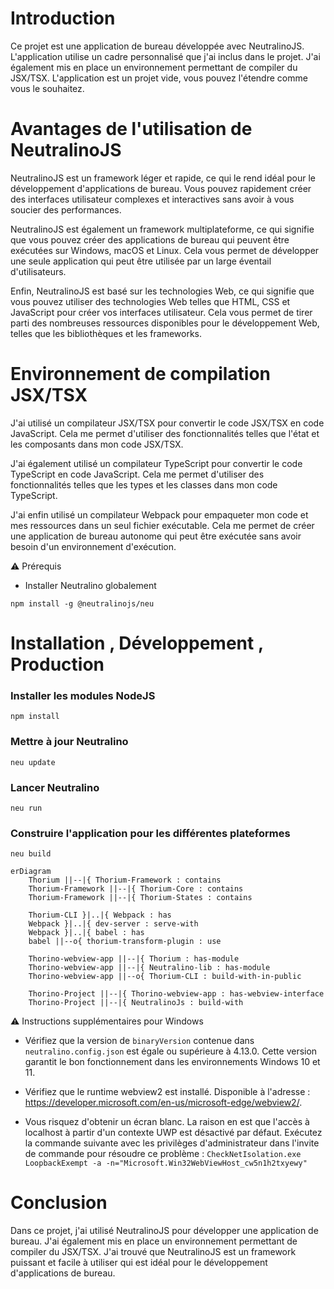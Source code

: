 # Introduction

Ce projet est une application de bureau développée avec NeutralinoJS. L'application utilise un cadre personnalisé que j'ai inclus dans le projet. J'ai également mis en place un environnement permettant de compiler du JSX/TSX. L'application est un projet vide, vous pouvez l'étendre comme vous le souhaitez.

# Avantages de l'utilisation de NeutralinoJS

NeutralinoJS est un framework léger et rapide, ce qui le rend idéal pour le développement d'applications de bureau. Vous pouvez rapidement créer des interfaces utilisateur complexes et interactives sans avoir à vous soucier des performances.

NeutralinoJS est également un framework multiplateforme, ce qui signifie que vous pouvez créer des applications de bureau qui peuvent être exécutées sur Windows, macOS et Linux. Cela vous permet de développer une seule application qui peut être utilisée par un large éventail d'utilisateurs.

Enfin, NeutralinoJS est basé sur les technologies Web, ce qui signifie que vous pouvez utiliser des technologies Web telles que HTML, CSS et JavaScript pour créer vos interfaces utilisateur. Cela vous permet de tirer parti des nombreuses ressources disponibles pour le développement Web, telles que les bibliothèques et les frameworks.

# Environnement de compilation JSX/TSX

J'ai utilisé un compilateur JSX/TSX pour convertir le code JSX/TSX en code JavaScript. Cela me permet d'utiliser des fonctionnalités telles que l'état et les composants dans mon code JSX/TSX.

J'ai également utilisé un compilateur TypeScript pour convertir le code TypeScript en code JavaScript. Cela me permet d'utiliser des fonctionnalités telles que les types et les classes dans mon code TypeScript.

J'ai enfin utilisé un compilateur Webpack pour empaqueter mon code et mes ressources dans un seul fichier exécutable. Cela me permet de créer une application de bureau autonome qui peut être exécutée sans avoir besoin d'un environnement d'exécution.

<aside>
⚠️ Prérequis

* Installer Neutralino globalement

```shell
npm install -g @neutralinojs/neu
```

</aside>

# Installation , Développement , Production

### Installer les modules NodeJS

```shell
npm install
```

### Mettre à jour Neutralino

```shell
neu update
```


### Lancer Neutralino

```shell
neu run
```

### Construire l'application pour les différentes plateformes

```shell
neu build
```

```mermaid
erDiagram
    Thorium ||--|{ Thorium-Framework : contains
    Thorium-Framework ||--|{ Thorium-Core : contains
    Thorium-Framework ||--|{ Thorium-States : contains

    Thorium-CLI }|..|{ Webpack : has
    Webpack }|..|{ dev-server : serve-with
    Webpack }|..|{ babel : has
    babel ||--o{ thorium-transform-plugin : use

    Thorino-webview-app ||--|{ Thorium : has-module
    Thorino-webview-app ||--|{ Neutralino-lib : has-module
    Thorino-webview-app ||--o{ Thorium-CLI : build-with-in-public

    Thorino-Project ||--|{ Thorino-webview-app : has-webview-interface
    Thorino-Project ||--|{ NeutralinoJs : build-with
```

<aside>
⚠️ Instructions supplémentaires pour Windows

* Vérifiez que la version de `binaryVersion` contenue dans `neutralino.config.json` est égale ou supérieure à 4.13.0. Cette version garantit le bon fonctionnement dans les environnements Windows 10 et 11.

* Vérifiez que le runtime webview2 est installé. Disponible à l'adresse : https://developer.microsoft.com/en-us/microsoft-edge/webview2/.

* Vous risquez d'obtenir un écran blanc. La raison en est que l'accès à localhost à partir d'un contexte UWP est désactivé par défaut. Exécutez la commande suivante avec les privilèges d'administrateur dans l'invite de commande pour résoudre ce problème : `CheckNetIsolation.exe LoopbackExempt -a -n="Microsoft.Win32WebViewHost_cw5n1h2txyewy"`

</aside>

# Conclusion

Dans ce projet, j'ai utilisé NeutralinoJS pour développer une application de bureau. J'ai également mis en place un environnement permettant de compiler du JSX/TSX. J'ai trouvé que NeutralinoJS est un framework puissant et facile à utiliser qui est idéal pour le développement d'applications de bureau.